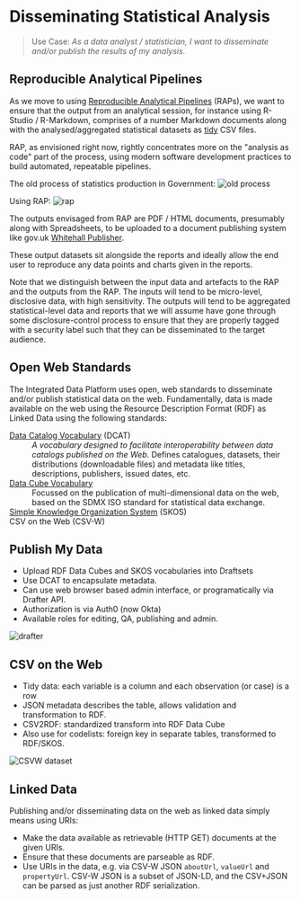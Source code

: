 # Disseminating Statistical Analysis

> Use Case: _As a data analyst / statistician, I want to disseminate and/or publish the results of my analysis._

## Reproducible Analytical Pipelines

As we move to using [Reproducible Analytical
Pipelines](https://gss.civilservice.gov.uk/reproducible-analytical-pipelines/) (RAPs), we want to ensure that the output
from an analytical session, for instance using R-Studio / R-Markdown, comprises of a number Markdown documents along with
the analysed/aggregated statistical datasets as [tidy](https://vita.had.co.nz/papers/tidy-data.pdf) CSV files.

RAP, as envisioned right now, rightly concentrates more on the "analysis as code" part of the process, using modern
software development practices to build automated, repeatable pipelines.

The old process of statistics production in Government:
![old process](http://www.plantuml.com/plantuml/proxy?cache=no&src=https://raw.github.com/GSS-Cogs/architecture/master/old-rap.puml)

Using RAP:
![rap](http://www.plantuml.com/plantuml/proxy?cache=no&src=https://raw.github.com/GSS-Cogs/architecture/master/rap.puml)

The outputs envisaged from RAP are PDF / HTML documents, presumably along with Spreadsheets, to be uploaded to a
document publishing system like gov.uk [Whitehall Publisher](https://www.gov.uk/guidance/how-to-publish-on-gov-uk/introduction-and-access-to-whitehall-publisher).

These output datasets sit alongside the reports and ideally allow the end user to reproduce any data points and charts
given in the reports.

Note that we distinguish between the input data and artefacts to the RAP and the outputs from the RAP. The inputs will
tend to be micro-level, disclosive data, with high sensitivity. The outputs will tend to be aggregated statistical-level
data and reports that we will assume have gone through some disclosure-control process to ensure that they are properly
tagged with a security label such that they can be disseminated to the target audience.

## Open Web Standards

The Integrated Data Platform uses open, web standards to disseminate and/or publish statistical data on the web.
Fundamentally, data is made available on the web using the Resource Description Format (RDF) as Linked Data using the
following standards:

<dl>
<dt><a href="https://www.w3.org/TR/vocab-dcat-2/">Data Catalog Vocabulary</a> (DCAT)</dt>
<dd><em>A vocabulary designed to facilitate interoperability between data catalogs published on the Web</em>.
Defines catalogues, datasets, their distributions (downloadable files) and metadata like titles, descriptions,
publishers, issued dates, etc.
</dd>
<dt><a href="https://www.w3.org/TR/vocab-data-cube/">Data Cube Vocabulary</a></dt>
<dd>Focussed on the publication of multi-dimensional data on the web, based on the SDMX ISO standard for
statistical data exchange.</dd>
<dt><a href="https://www.w3.org/2004/02/skos/specs">Simple Knowledge Organization System</a> (SKOS)</dt>
<dd></dd>
<dt>CSV on the Web (CSV-W)</dt>
<dd></dd>
</dl>

## Publish My Data

* Upload RDF Data Cubes and SKOS vocabularies into Draftsets
* Use DCAT to encapsulate metadata.
* Can use web browser based admin interface, or programatically via Drafter API.
* Authorization is via Auth0 (now Okta)
* Available roles for editing, QA, publishing and admin.

![drafter](http://www.plantuml.com/plantuml/proxy?cache=no&src=https://raw.github.com/GSS-Cogs/architecture/master/drafter.puml)

## CSV on the Web

* Tidy data: each variable is a column and each observation (or case) is a row
* JSON metadata describes the table, allows validation and transformation to RDF.
* CSV2RDF: standardized transform into RDF Data Cube
* Also use for codelists: foreign key in separate tables, transformed to RDF/SKOS.

![CSVW dataset](http://www.plantuml.com/plantuml/proxy?cache=no&src=https://raw.github.com/GSS-Cogs/architecture/master/dataset-csvw.puml)

## Linked Data

Publishing and/or disseminating data on the web as linked data simply means using URIs:
* Make the data available as retrievable (HTTP GET) documents at the given URIs.
* Ensure that these documents are parseable as RDF.
* Use URIs in the data, e.g. via CSV-W JSON `aboutUrl`, `valueUrl` and `propertyUrl`. CSV-W JSON is a subset of JSON-LD,
  and the CSV+JSON can be parsed as just another RDF serialization.